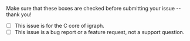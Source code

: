 Make sure that these boxes are checked before submitting your issue -- thank you!

- [ ] This issue is for the C core of igraph.
- [ ] This issue is a bug report or a feature request, not a support question.
